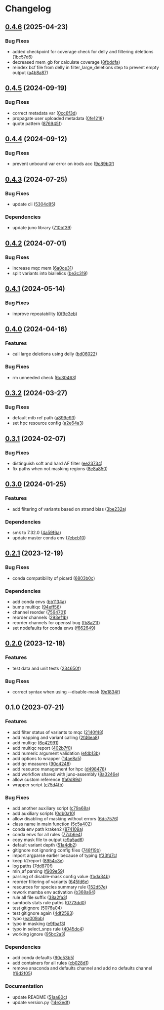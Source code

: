 # Changelog

## [0.4.6](https://github.com/RIVM-bioinformatics/juno-mapping/compare/v0.4.5...v0.4.6) (2025-04-23)


### Bug Fixes

* added checkpoint for coverage check for delly and filtering deletions ([1bc57d6](https://github.com/RIVM-bioinformatics/juno-mapping/commit/1bc57d61d29e32cb1f6530e0a6230e825e9a7c06))
* decreased mem_gb for calculate coverage ([8fbddfa](https://github.com/RIVM-bioinformatics/juno-mapping/commit/8fbddfaf2f76968b26af561e222df558f751fd15))
* reindex bcf file from delly in filter_large_deletions step to prevent empty output ([a4b8a87](https://github.com/RIVM-bioinformatics/juno-mapping/commit/a4b8a87facd2ba057b27cba8eb7d49ff517b4b0c))

## [0.4.5](https://github.com/RIVM-bioinformatics/juno-mapping/compare/v0.4.4...v0.4.5) (2024-09-19)


### Bug Fixes

* correct metadata var ([0cc6f3d](https://github.com/RIVM-bioinformatics/juno-mapping/commit/0cc6f3d11bcbc9692df4e51dac26c41bd4e439c6))
* propagate user uploaded metadata ([0fe1218](https://github.com/RIVM-bioinformatics/juno-mapping/commit/0fe12185606e3b81ee1a6da7601b4d4c1fc945c8))
* quote pattern ([876945f](https://github.com/RIVM-bioinformatics/juno-mapping/commit/876945fbffd55b32d847f4e7db6ab3377ad46dc0))

## [0.4.4](https://github.com/RIVM-bioinformatics/juno-mapping/compare/v0.4.3...v0.4.4) (2024-09-12)


### Bug Fixes

* prevent unbound var error on irods acc ([9c89b0f](https://github.com/RIVM-bioinformatics/juno-mapping/commit/9c89b0fbf9e6dd3a6c5174f511ace6413bd5c584))

## [0.4.3](https://github.com/RIVM-bioinformatics/juno-mapping/compare/v0.4.2...v0.4.3) (2024-07-25)


### Bug Fixes

* update cli ([5304d85](https://github.com/RIVM-bioinformatics/juno-mapping/commit/5304d85313523a883966e93344854a2ee45398f2))


### Dependencies

* update juno library ([710bf39](https://github.com/RIVM-bioinformatics/juno-mapping/commit/710bf39d9817157cafddba5a5e32ce83cc294335))

## [0.4.2](https://github.com/RIVM-bioinformatics/juno-mapping/compare/v0.4.1...v0.4.2) (2024-07-01)


### Bug Fixes

* increase mqc mem ([6a0ce31](https://github.com/RIVM-bioinformatics/juno-mapping/commit/6a0ce31bf095daec364ec9de2a5171cf8ecbb569))
* split variants into biallelics ([be3c319](https://github.com/RIVM-bioinformatics/juno-mapping/commit/be3c3191b8bc1940cdc68b14afcaf1d9c40ce812))

## [0.4.1](https://github.com/RIVM-bioinformatics/juno-mapping/compare/v0.4.0...v0.4.1) (2024-05-14)


### Bug Fixes

* improve repeatability ([0f9e3eb](https://github.com/RIVM-bioinformatics/juno-mapping/commit/0f9e3eb02c2232a4da1995dddf12f9c0b3a7d724))

## [0.4.0](https://github.com/RIVM-bioinformatics/juno-mapping/compare/v0.3.2...v0.4.0) (2024-04-16)


### Features

* call large deletions using delly ([bd06022](https://github.com/RIVM-bioinformatics/juno-mapping/commit/bd060229e5b13d05a3a11556d048315449dccae1))


### Bug Fixes

* rm unneeded check ([6c30463](https://github.com/RIVM-bioinformatics/juno-mapping/commit/6c30463ca9607f804f1cde9a087f00719ea8072b))

## [0.3.2](https://github.com/RIVM-bioinformatics/juno-mapping/compare/v0.3.1...v0.3.2) (2024-03-27)


### Bug Fixes

* default mtb ref path ([a899e93](https://github.com/RIVM-bioinformatics/juno-mapping/commit/a899e93d5fcc7fdc61f891b6c5595d9872d866bc))
* set hpc resource config ([a2e64a3](https://github.com/RIVM-bioinformatics/juno-mapping/commit/a2e64a341dc3de220ee884e75e494d5b9a699678))

## [0.3.1](https://github.com/RIVM-bioinformatics/juno-mapping/compare/v0.3.0...v0.3.1) (2024-02-07)


### Bug Fixes

* distinguish soft and hard AF filter ([ee23734](https://github.com/RIVM-bioinformatics/juno-mapping/commit/ee2373473fec6a4d510d1fa323aec21a560e3acd))
* fix paths when not masking regions ([8e8a850](https://github.com/RIVM-bioinformatics/juno-mapping/commit/8e8a8500635db7608a6f9d585cb3ba3d13db3e99))

## [0.3.0](https://github.com/RIVM-bioinformatics/juno-mapping/compare/v0.2.1...v0.3.0) (2024-01-25)


### Features

* add filtering of variants based on strand bias ([3be232a](https://github.com/RIVM-bioinformatics/juno-mapping/commit/3be232abd10f27d3052a81c20cf89f9de8188564))


### Dependencies

* smk to 7.32.0 ([4a59f6a](https://github.com/RIVM-bioinformatics/juno-mapping/commit/4a59f6a6f276b619d16415d0ea2463cce4a61e35))
* update master conda env ([7ebcb10](https://github.com/RIVM-bioinformatics/juno-mapping/commit/7ebcb107dd497a1a1b0d1be5aa79411f7a791600))

## [0.2.1](https://github.com/RIVM-bioinformatics/juno-mapping/compare/v0.2.0...v0.2.1) (2023-12-19)


### Bug Fixes

* conda compatibility of picard ([6803b0c](https://github.com/RIVM-bioinformatics/juno-mapping/commit/6803b0c943320936999ad5fd895284d680c7f4d1))


### Dependencies

* add conda envs ([bb1134a](https://github.com/RIVM-bioinformatics/juno-mapping/commit/bb1134abbdbb527bc606833ab7dbbd989a7bf51a))
* bump multiqc ([94eff56](https://github.com/RIVM-bioinformatics/juno-mapping/commit/94eff564a0e93bfa9b7b78f71827e8dfc157e21a))
* channel reorder ([7564701](https://github.com/RIVM-bioinformatics/juno-mapping/commit/75647010092f41abefd608d759bdc1a530b8c386))
* reorder channels ([293ef1b](https://github.com/RIVM-bioinformatics/juno-mapping/commit/293ef1b155a8df6afe8d71b148a245bbf6b79368))
* reorder channels for openssl bug ([fb8a21f](https://github.com/RIVM-bioinformatics/juno-mapping/commit/fb8a21f941925b1695832ec747a0374186dd54d8))
* set nodefaults for conda envs ([f662649](https://github.com/RIVM-bioinformatics/juno-mapping/commit/f66264991de330f3c702677d3f0cd26d6f5eceab))

## [0.2.0](https://github.com/RIVM-bioinformatics/juno-mapping/compare/v0.1.0...v0.2.0) (2023-12-18)


### Features

* test data and unit tests ([234650f](https://github.com/RIVM-bioinformatics/juno-mapping/commit/234650f70ec75f8745ffae59ce5db0b64509f043))


### Bug Fixes

* correct syntax when using --disable-mask ([9e1834f](https://github.com/RIVM-bioinformatics/juno-mapping/commit/9e1834ffa768916d6f0973d9cdff3459ce4731ee))

## 0.1.0 (2023-07-21)


### Features

* add filter status of variants to mqc ([2140f48](https://github.com/RIVM-bioinformatics/juno-mapping/commit/2140f48122592b8ee8b52c1903976c1b203c4a80))
* add mapping and variant calling ([2f46ea8](https://github.com/RIVM-bioinformatics/juno-mapping/commit/2f46ea8606305a44729458159255574f347cc344))
* add multiqc ([6e42991](https://github.com/RIVM-bioinformatics/juno-mapping/commit/6e4299175114d082ae0c67eb61109264cb5004d6))
* add multiqc report ([402b7f0](https://github.com/RIVM-bioinformatics/juno-mapping/commit/402b7f07f2f55b495011cb82b8128c000ad53d13))
* add numeric argument validation ([efdb13b](https://github.com/RIVM-bioinformatics/juno-mapping/commit/efdb13bd5f5082147826dc1cc85581866cfbf660))
* add options to wrapper ([14ae8a5](https://github.com/RIVM-bioinformatics/juno-mapping/commit/14ae8a561060ad0fd8fa1ab6f8bbc4ca7978fb7c))
* add qc measures ([90c4248](https://github.com/RIVM-bioinformatics/juno-mapping/commit/90c42482ef57b35c5b761d818ce9baad85f37a1b))
* add resource management for hpc ([d498478](https://github.com/RIVM-bioinformatics/juno-mapping/commit/d49847845c35425bcd7ff292c01e4c0010b252c9))
* add workflow shared with juno-assembly ([8a3246e](https://github.com/RIVM-bioinformatics/juno-mapping/commit/8a3246e34ad8bc21a014594ac204753cefb304af))
* allow custom reference ([fa0d89d](https://github.com/RIVM-bioinformatics/juno-mapping/commit/fa0d89d0ec26f8ed1f4df94247a4fc3b067cd5a8))
* wrapper script ([c75d4fb](https://github.com/RIVM-bioinformatics/juno-mapping/commit/c75d4fb25f986fb976e30b2dfc9653a48fbb72ab))


### Bug Fixes

* add another auxiliary script ([c79a68a](https://github.com/RIVM-bioinformatics/juno-mapping/commit/c79a68aeda269a9e882df6928501c53a70f4c0a0))
* add auxiliary scripts ([0db0a10](https://github.com/RIVM-bioinformatics/juno-mapping/commit/0db0a1031bbe6d512d5dde7e6b45f2c2f2ed3d0b))
* allow disabling of masking without errors ([6dc7576](https://github.com/RIVM-bioinformatics/juno-mapping/commit/6dc75762f5bbf0939f1ea45e301577c530362d43))
* class name in main function ([5c5a402](https://github.com/RIVM-bioinformatics/juno-mapping/commit/5c5a4026a4361eceea25e265102cd46b820c3f5b))
* conda env path kraken2 ([874109a](https://github.com/RIVM-bioinformatics/juno-mapping/commit/874109a703c8cc6eae58595e1a65f74eebb24ecb))
* conda envs for all rules ([77cb6e4](https://github.com/RIVM-bioinformatics/juno-mapping/commit/77cb6e427c882eb7ab3f3a3297cbf8a9b4ec8b75))
* copy mask file to output ([c9a5ad6](https://github.com/RIVM-bioinformatics/juno-mapping/commit/c9a5ad646a10e17cc27a7e8b351fbd49135c9a8d))
* default variant depth ([51a4db2](https://github.com/RIVM-bioinformatics/juno-mapping/commit/51a4db28fc2780806fa43c530d879c8d86a03e8f))
* gitignore not ignoring config files ([748f19b](https://github.com/RIVM-bioinformatics/juno-mapping/commit/748f19bc3e07067d2b0362821bf8999b675ed5dc))
* import argparse earlier because of typing ([f33fd7c](https://github.com/RIVM-bioinformatics/juno-mapping/commit/f33fd7ce97a72ca81db7ecb0711132547039fd72))
* keep k2report ([8954c3e](https://github.com/RIVM-bioinformatics/juno-mapping/commit/8954c3e2d18688c2f914efc4bc0b936b42b5ce4d))
* log paths ([7dd870f](https://github.com/RIVM-bioinformatics/juno-mapping/commit/7dd870ff0f9deeee457c7a0a46385068aff5e74a))
* min_af parsing ([f909e59](https://github.com/RIVM-bioinformatics/juno-mapping/commit/f909e59075419de59a2375773a016fc9550d5fa9))
* parsing of disable-mask config value ([fbda34b](https://github.com/RIVM-bioinformatics/juno-mapping/commit/fbda34bc2f76a0bcbf33e9e3bbec96eb82b07450))
* reorder filtering of variants ([645fd6e](https://github.com/RIVM-bioinformatics/juno-mapping/commit/645fd6e524582b5166f14425a087dd62cf38b247))
* resources for species summary rule ([152d57e](https://github.com/RIVM-bioinformatics/juno-mapping/commit/152d57e5fcdea46f68f72a095686c65d2fb75c7c))
* rework mamba env activation ([b368a64](https://github.com/RIVM-bioinformatics/juno-mapping/commit/b368a64957d2f9a090fd1819b759f77278d6353d))
* rule all file suffix ([38a2fa3](https://github.com/RIVM-bioinformatics/juno-mapping/commit/38a2fa3ca93beff0d08b28e5fae4b98cd397b36e))
* samtools stats rule paths ([0773dd0](https://github.com/RIVM-bioinformatics/juno-mapping/commit/0773dd0354379fa276154b0c91c58e0b3f100bbf))
* test gitignore ([5076a04](https://github.com/RIVM-bioinformatics/juno-mapping/commit/5076a04266cc71ef29d89f3e89c175a31cbd1eb9))
* test gitignore again ([4df2593](https://github.com/RIVM-bioinformatics/juno-mapping/commit/4df2593f970728e3c40edb914c3c86fcd62a4250))
* typo ([ea009ab](https://github.com/RIVM-bioinformatics/juno-mapping/commit/ea009ab8627c6735a12c5ebc9456883686abd294))
* typo in masking ([e9fbaf3](https://github.com/RIVM-bioinformatics/juno-mapping/commit/e9fbaf35689c1f1f5e8b3830b31576e441ce7608))
* typo in select_snps rule ([4045dc4](https://github.com/RIVM-bioinformatics/juno-mapping/commit/4045dc4274153578e75c45969d2b80efe926fa5d))
* working ignore ([95bc2a3](https://github.com/RIVM-bioinformatics/juno-mapping/commit/95bc2a3af4f331fe900ff762be8e53cada1d26c4))


### Dependencies

* add conda defaults ([60c53b5](https://github.com/RIVM-bioinformatics/juno-mapping/commit/60c53b5e5acb45e8ad44a2cea5a4ac2e441ae46d))
* add containers for all rules ([cb028d1](https://github.com/RIVM-bioinformatics/juno-mapping/commit/cb028d1ec10308c7e25c21a3a5585c2c573fe482))
* remove anaconda and defaults channel and add no defaults channel ([f6d2f05](https://github.com/RIVM-bioinformatics/juno-mapping/commit/f6d2f05bf94e853fca975d178347783ea9948630))


### Documentation

* update README ([51aa80c](https://github.com/RIVM-bioinformatics/juno-mapping/commit/51aa80c52b18e9e07a87369be6680a07c7553364))
* update version.py ([14e3edf](https://github.com/RIVM-bioinformatics/juno-mapping/commit/14e3edf334749377a7906995d5bfa0688ed9baad))
